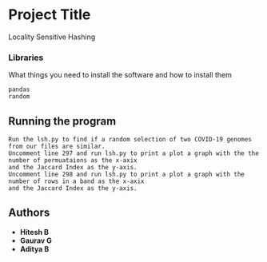 # Project Title

Locality Sensitive Hashing


### Libraries

What things you need to install the software and how to install them

```
pandas
random
```


## Running the program


```
Run the lsh.py to find if a random selection of two COVID-19 genomes from our files are similar.
Uncomment line 297 and run lsh.py to print a plot a graph with the the number of permuataions as the x-axix
and the Jaccard Index as the y-axis.
Uncomment line 298 and run lsh.py to print a plot a graph with the number of rows in a band as the x-axix
and the Jaccard Index as the y-axis.
```



## Authors

* **Hitesh B**
* **Gaurav G**
* **Aditya B**



